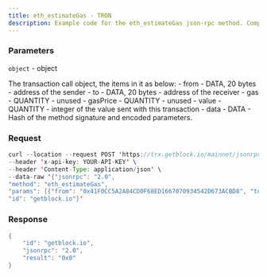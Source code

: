 ```yaml
---
title: eth_estimateGas - TRON
description: Example code for the eth_estimateGas json-rpc method. Сomplete guide on how to use eth_estimateGas json-rpc in GetBlock.io Web3 documentation.
---
```


### Parameters


`object` - object

The transaction call object, the items in it as below: - from - DATA, 20
bytes - address of the sender - to - DATA, 20 bytes - address of the
receiver - gas - QUANTITY - unused - gasPrice - QUANTITY - unused -
value - QUANTITY - integer of the value sent with this transaction -
data - DATA - Hash of the method signature and encoded parameters.

### Request

``` java
curl --location --request POST 'https://trx.getblock.io/mainnet/jsonrpc' \
--header 'x-api-key: YOUR-API-KEY' \
--header 'Content-Type: application/json' \
--data-raw '{"jsonrpc": "2.0",
"method": "eth_estimateGas",
"params": [{"from": "0x41F0CC5A2A84CD0F68ED1667070934542D673ACBD8", "to": "0x4170082243784DCDF3042034E7B044D6D342A91360", "gas": "0x01", "gasPrice": "0x8c", "value": "0x01", "data": "0x70a08231000000000000000000000041f0cc5a2a84cd0f68ed1667070934542d673acbd8"}],
"id": "getblock.io"}'
```

###  Response

``` java
{
    "id": "getblock.io",
    "jsonrpc": "2.0",
    "result": "0x0"
}
```

